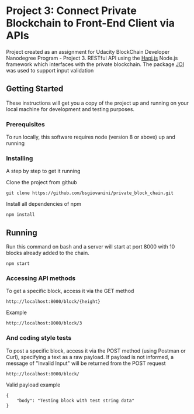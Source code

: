 # Project 3: Connect Private Blockchain to Front-End Client via APIs

Project created as an assignment for Udacity BlockChain Developer Nanodegree Program - Project 3.
RESTful API using the [Hapi.js](https://hapijs.com) Node.js framework which interfaces with the private blockchain. The package [JOI](https://github.com/hapijs/joi) was used to support input validation

## Getting Started

These instructions will get you a copy of the project up and running on your local machine for development and testing purposes.

### Prerequisites

To run locally, this software requires node (version 8 or above) up and running

### Installing

A step by step to get it running

Clone the project from github

```
git clone https://github.com/bsgiovanini/private_block_chain.git
```

Install all dependencies of npm

```
npm install
```

## Running

Run this command on bash and a server will start at port 8000 with 10 blocks already added to the chain.

```
npm start
```

### Accessing API methods

To get a specific block, access it via the GET method

```
http://localhost:8000/block/{height}
```

Example

```
http://localhost:8000/block/3
```

### And coding style tests

To post a specific block, access it via the POST method (using Postman or Curl), specifying a text as a raw payload. If payload is not informed, a message of "Invalid Input" will be returned from the POST request

```
http://localhost:8000/block/
```

Valid payload example

```
{
    "body": "Testing block with test string data"
}

```
